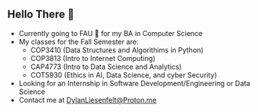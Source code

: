 ## Hello There 👋 
- Currently going to FAU 🦉 for my BA in Computer Science
- My classes for the Fall Semester are:
  * COP3410 (Data Structures and Algorithims in Python)
  * COP3813 (Intro to Internet Computing)
  * CAP4773 (Intro to Data Science and Analytics)
  * COT5930 (Ethics in  AI, Data Science, and cyber Security)
- Looking for an Internship in Software Development/Engineering or Data Science
- Contact me at DylanLiesenfelt@Proton.me
<!--
**DylanLiesenfelt/DylanLiesenfelt** is a ✨ _special_ ✨ repository because its `README.md` (this file) appears on your GitHub profile.

Here are some ideas to get you started:

- 🔭 I’m currently working on ...
- 🌱 I’m currently learning ...
- 👯 I’m looking to collaborate on ...
- 🤔 I’m looking for help with ...
- 💬 Ask me about ...
- 📫 How to reach me: ...
- 😄 Pronouns: ...
- ⚡ Fun fact: ...
-->



